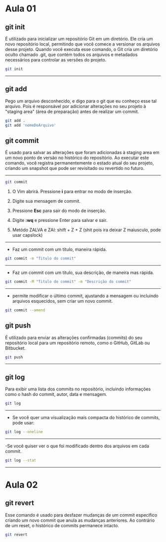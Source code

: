 # Aula 01


## git init

É utilizado para inicializar um repositório Git em um diretório. Ele cria um novo repositório local, permitindo que você comece a versionar os arquivos desse projeto. Quando você executa esse comando, o Git cria um diretório oculto chamado .git, que contém todos os arquivos e metadados necessários para controlar as versões do projeto.

```` bash
git init
````
---
## git add

Pego um arquivo desconhecido, e digo para o git que eu conheço esse tal arquivo. Pois é responsável por adicionar alterações no seu projeto à "staging area" (área de preparação) antes de realizar um commit.

`````` bash
git add .
git add 'nomeDoArquivo'
``````

## git commit

É usado para salvar as alterações que foram adicionadas à staging area em um novo ponto de versão no histórico do repositório. Ao executar este comando, você registra permanentemente o estado atual do seu projeto, criando um snapshot que pode ser revisitado ou revertido no futuro.

---


`````` bash
git commit
``````

1.  O Vim abrirá. Pressione **i** para entrar no modo de inserção.

2.  Digite sua mensagem de commit.

3.  Pressione **Esc** para sair do modo de inserção.

4.  Digite **:wq** e pressione Enter para salvar e sair.

5.  Metódo ZALVA e ZAI:
shift + Z + Z (shit pois ira deixar Z maiusculo, pode usar capslock)

---
-   Faz um commit com um titulo, maneira rápida.

`````` bash
git commit -m "Titulo do commit"
``````

---
-   Faz um commit com um titulo, sua descrição, de maneira mas rápida.

`````` bash
git commit -M "Titulo do commit" -m "Descrição do commit"
``````

---
-   permite modificar o último commit, ajustando a mensagem ou incluindo arquivos esquecidos, sem criar um novo commit.

`````` bash
git commit --amend
``````


## git push
É utilizado para enviar as alterações confirmadas (commits) do seu repositório local para um repositório remoto, como o GitHub, GitLab ou Bitbucket.
`````` bash
git push
``````

---

## git log

Para exibir uma lista dos commits no repositório, incluindo informações como o hash do commit, autor, data e mensagem.
`````` bash
git log
``````
---

- Se você quer uma visualização mais compacta do histórico de commits, pode usar:
`````` bash
git log --oneline
``````
---

-Se você quiser ver o que foi modificado dentro dos arquivos em cada commit.
`````` bash
git log --stat
``````
---

# Aula 02


## git revert 

Esse comando é usado para desfazer mudanças de um commit específico criando um novo commit que anula as mudanças anteriores. Ao contrário de um reset, o histórico de commits permanece intacto.
`````` bash
git revert
``````